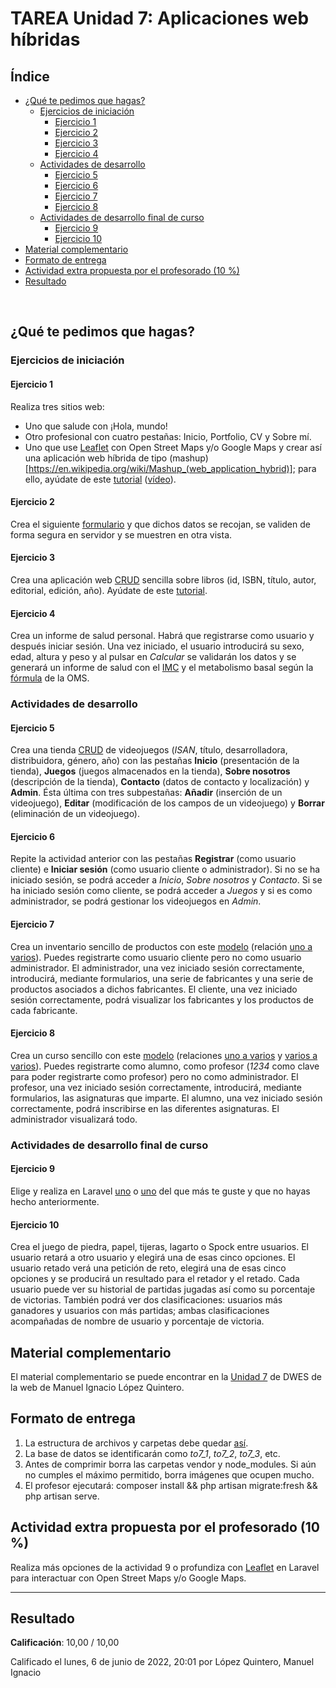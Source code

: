# TAREA Unidad 7: Aplicaciones web híbridas

## Índice

- [¿Qué te pedimos que hagas?](#qué-te-pedimos-que-hagas)
	- [Ejercicios de iniciación](#ejercicios-de-iniciación)
		- [Ejercicio 1](#ejercicio-1)
		- [Ejercicio 2](#ejercicio-2)
		- [Ejercicio 3](#ejercicio-3)
		- [Ejercicio 4](#ejercicio-4)
	- [Actividades de desarrollo](#actividades-de-desarrollo)
		- [Ejercicio 5](#ejercicio-5)
		- [Ejercicio 6](#ejercicio-6)
		- [Ejercicio 7](#ejercicio-7)
		- [Ejercicio 8](#ejercicio-8)
	- [Actividades de desarrollo final de curso](#actividades-de-desarrollo-final-de-curso)
		- [Ejercicio 9](#ejercicio-9)
		- [Ejercicio 10](#ejercicio-10)
- [Material complementario](#material-complementario)
- [Formato de entrega](#formato-de-entrega)
- [Actividad extra propuesta por el profesorado (10 %)](#actividad-extra-propuesta-por-el-profesorado-10-)
- [Resultado](#resultado)

<br>

## ¿Qué te pedimos que hagas? 

### Ejercicios de iniciación

#### Ejercicio 1

Realiza tres sitios web:

- Uno que salude con ¡Hola, mundo!
- Otro profesional con cuatro pestañas: Inicio, Portfolio, CV y Sobre mí.
- Uno que use [Leaflet](https://github.com/Leaflet/Leaflet) con Open Street Maps y/o Google Maps y crear así una aplicación web híbrida de tipo (mashup)[https://en.wikipedia.org/wiki/Mashup_(web_application_hybrid)]; para ello, ayúdate de este [tutorial](https://www.latirus.com/blog/2021/06/11/instalar-google-maps-y-leaflet-js-en-laravel/) ([vídeo](https://www.youtube.com/watch?v=_ieQavKU4AY)).

#### Ejercicio 2

Crea el siguiente [formulario](https://milq.github.io/cursos/dwes/ud/7/formulario.png) y que dichos datos se recojan, se validen de forma segura en servidor y se muestren en otra vista.

#### Ejercicio 3

Crea una aplicación web [CRUD](http://en.wikipedia.org/wiki/create,_read,_update_and_delete) sencilla sobre libros (id, ISBN, título, autor, editorial, edición, año). Ayúdate de este [tutorial](https://milq.github.io/cursos/dwes/ud/3/laravel).

#### Ejercicio 4

Crea un informe de salud personal. Habrá que registrarse como usuario y después iniciar sesión. Una vez iniciado, el usuario introducirá su sexo, edad, altura y peso y al pulsar en *Calcular* se validarán los datos y se generará un informe de salud con el [IMC](https://es.wikipedia.org/wiki/%C3%8Dndice_de_masa_corporal) y el metabolismo basal según la [fórmula](https://es.wikipedia.org/wiki/Metabolismo_basal#C%C3%A1lculo_de_calor%C3%ADas_necesarias) de la OMS.

### Actividades de desarrollo

#### Ejercicio 5

Crea una tienda [CRUD](http://en.wikipedia.org/wiki/create,_read,_update_and_delete) de videojuegos (*ISAN*, título, desarrolladora, distribuidora, género, año) con las pestañas **Inicio** (presentación de la tienda), **Juegos** (juegos almacenados en la tienda), **Sobre nosotros** (descripción de la tienda), **Contacto** (datos de contacto y localización) y **Admin**. Ésta última con tres subpestañas: **Añadir** (inserción de un videojuego), **Editar** (modificación de los campos de un videojuego) y **Borrar** (eliminación de un videojuego).

#### Ejercicio 6

Repite la actividad anterior con las pestañas **Registrar** (como usuario cliente) e **Iniciar sesión** (como usuario cliente o administrador). Si no se ha iniciado sesión, se podrá acceder a *Inicio*, *Sobre nosotros* y *Contacto*. Si se ha iniciado sesión como cliente, se podrá acceder a *Juegos* y si es como administrador, se podrá gestionar los videojuegos en *Admin*.

#### Ejercicio 7

Crea un inventario sencillo de productos con este [modelo](https://milq.github.io/cursos/dwes/ud/7/modelo_inventario.png) (relación [uno a varios](https://laravel.com/docs/eloquent-relationships#one-to-many)). Puedes registrarte como usuario cliente pero no como usuario administrador. El administrador, una vez iniciado sesión correctamente, introducirá, mediante formularios, una serie de fabricantes y una serie de productos asociados a dichos fabricantes. El cliente, una vez iniciado sesión correctamente, podrá visualizar los fabricantes y los productos de cada fabricante.

#### Ejercicio 8

Crea un curso sencillo con este [modelo](https://milq.github.io/cursos/dwes/ud/7/modelo_curso.png) (relaciones [uno a varios](https://laravel.com/docs/eloquent-relationships#one-to-many) y [varios a varios](https://laravel.com/docs/eloquent-relationships#many-to-many)). Puedes registrarte como alumno, como profesor (*1234* como clave para poder registrarte como profesor) pero no como administrador. El profesor, una vez iniciado sesión correctamente, introducirá, mediante formularios, las asignaturas que imparte. El alumno, una vez iniciado sesión correctamente, podrá inscribirse en las diferentes asignaturas. El administrador visualizará todo.

### Actividades de desarrollo final de curso

#### Ejercicio 9

Elige y realiza en Laravel [uno](https://milq.github.io/cursos/dwes/ud/2/index.html#a) o [uno](https://milq.github.io/cursos/dwes/ud/4/index.html#b) del que más te guste y que no hayas hecho anteriormente.

#### Ejercicio 10

Crea el juego de piedra, papel, tijeras, lagarto o Spock entre usuarios. El usuario retará a otro usuario y elegirá una de esas cinco opciones. El usuario retado verá una petición de reto, elegirá una de esas cinco opciones y se producirá un resultado para el retador y el retado. Cada usuario puede ver su historial de partidas jugadas así como su porcentaje de victorias. También podrá ver dos clasificaciones: usuarios más ganadores y usuarios con más partidas; ambas clasificaciones acompañadas de nombre de usuario y porcentaje de victoria.

## Material complementario

El material complementario se puede encontrar en la [Unidad 7](https://milq.github.io/cursos/dwes/ud/7/) de DWES de la web de Manuel Ignacio López Quintero.

## Formato de entrega

1. La estructura de archivos y carpetas debe quedar [así](https://milq.github.io/cursos/dwes/ud/7/estructura.txt).
2. La base de datos se identificarán como *to7_1*, *to7_2*, *to7_3*, etc.
3. Antes de comprimir borra las carpetas vendor y node_modules. Si aún no cumples el máximo permitido, borra imágenes que ocupen mucho.
4. El profesor ejecutará: composer install && php artisan migrate:fresh && php artisan serve.

## Actividad extra propuesta por el profesorado (10 %)

Realiza más opciones de la actividad 9 o profundiza con [Leaflet](https://github.com/Leaflet/Leaflet) en Laravel para interactuar con Open Street Maps y/o Google Maps.

---

## Resultado

**Calificación**: 10,00 / 10,00

Calificado el lunes, 6 de junio de 2022, 20:01 por López Quintero, Manuel Ignacio
